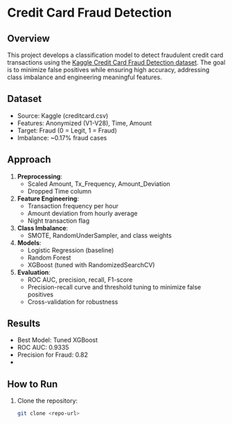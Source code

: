 # Credit Card Fraud Detection

## Overview
This project develops a classification model to detect fraudulent credit card transactions using the [Kaggle Credit Card Fraud Detection dataset](https://www.kaggle.com/mlg-ulb/creditcardfraud). The goal is to minimize false positives while ensuring high accuracy, addressing class imbalance and engineering meaningful features.

## Dataset
- Source: Kaggle (creditcard.csv)
- Features: Anonymized (V1-V28), Time, Amount
- Target: Fraud (0 = Legit, 1 = Fraud)
- Imbalance: ~0.17% fraud cases

## Approach
1. **Preprocessing**:
   - Scaled Amount, Tx_Frequency, Amount_Deviation
   - Dropped Time column
2. **Feature Engineering**:
   - Transaction frequency per hour
   - Amount deviation from hourly average
   - Night transaction flag
3. **Class Imbalance**:
   - SMOTE, RandomUnderSampler, and class weights
4. **Models**:
   - Logistic Regression (baseline)
   - Random Forest
   - XGBoost (tuned with RandomizedSearchCV)
5. **Evaluation**:
   - ROC AUC, precision, recall, F1-score
   - Precision-recall curve and threshold tuning to minimize false positives
   - Cross-validation for robustness

## Results
- Best Model: Tuned XGBoost
- ROC AUC: 0.9335
- Precision for Fraud: 0.82
- 

## How to Run
1. Clone the repository:
   ```bash
   git clone <repo-url>
